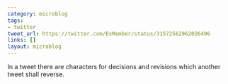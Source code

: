 ```yaml
---
category: microblog
tags:
- twitter
tweet_url: https://twitter.com/ExMember/status/31572562962026496
links: []
layout: microblog
---
```

In a tweet there are characters for decisions and revisions which another tweet shall reverse.
